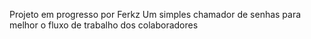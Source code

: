 Projeto em progresso por Ferkz
Um simples chamador de senhas para melhor o fluxo de trabalho dos colaboradores

